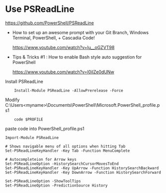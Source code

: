 # Use PSReadLine
https://github.com/PowerShell/PSReadLine

- How to set up an awesome prompt with your Git Branch, Windows Terminal, PowerShell, + Cascadia Code!

    https://www.youtube.com/watch?v=lu__oGZVT98 

- Tips & Tricks #1 : How to enable Bash style auto suggestion for PowerShell
    
    https://www.youtube.com/watch?v=I0iIZe0dUNw



Install PSReadLine
```
    Install-Module PSReadLine -AllowPrerelease -Force
```

Modify C:\Users\<myname>\Documents\PowerShell\Microsoft.PowerShell_profile.ps1
```
    code $PROFILE
```

paste code into PowerShell_profile.ps1
```
Import-Module PSReadLine

# Shows navigable menu of all options when hitting Tab
Set-PSReadLineKeyHandler -Key Tab -Function MenuComplete

# Autocompleteion for Arrow keys
Set-PSReadLineOption -HistorySearchCursorMovesToEnd
Set-PSReadLineKeyHandler -Key UpArrow -Function HistorySearchBackward
Set-PSReadLineKeyHandler -Key DownArrow -Function HistorySearchForward

Set-PSReadLineOption -ShowToolTips
Set-PSReadLineOption -PredictionSource History
```